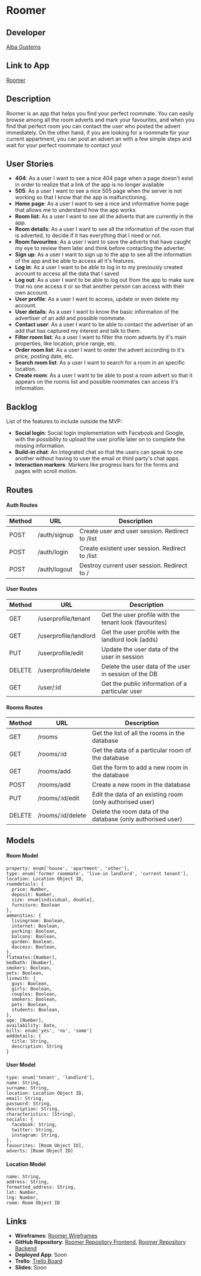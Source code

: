 # Roomer
## Developer
[Alba Gustems](https://github.com/AGustems)


## Link to App
[Roomer](http://www.google.com)


## Description
Roomer is an app that helps you find your perfect roommate. You can easily browse among all the room adverts and mark your favourites, and when you find that perfect room you can contact the user who posted the advert immediately. On the other hand, if you are looking for a roommate for your current appartment, you can post an advert an with a few simple steps and wait for your perfect roommate to contact you!


## User Stories
* **404**: As a user I want to see a nice 404 page when a page doesn't exist in order to realize that a link of the app is no longer available
* **505**: As a user I want to see a nice 505 page when the server is not working so that I know that the app is malfunctioning.
* **Home page**: As a user I want to see a nice and informative home page that allows me to understand how the app works.
* **Room list**: As a user I want to see all the adverts that are currently in the app.
* **Room details**: As a user I want to see all the information of the room that is adverted, to decide if it has everything that I need or not. 
* **Room favourites**: As a user I want to save the adverts that have caught my eye to review them later and think before contacting the adverter. 
* **Sign up**: As a user I want to sign up to the app to see all the information of the app and be able to access all it's features.
* **Log in**: As a user I want to be able to log in to my previously created account to access all the data that I saved
* **Log out**: As a user I want to be able to log out from the app to make sure that no one access it or so that another person can access with their own account.
* **User profile**: As a user I want to access, update or even delete my account.
* **User details**: As a user I want to know the basic information of the advertiser of an add and possible roommate.
* **Contact user**: As a user I want to be able to contact the advertiser of an add that has captured my interest and talk to them.
* **Filter room list**: As a user I want to filter the room adverts by it's main properties, like location, price range, etc.
* **Order room list**: As a user I want to order the advert according to it's price, posting date, etc.
* **Search room list**: As a user I want to search for a room in an specific location.
* **Create room**: As a user I want to be able to post a room advert so that it appears on the rooms list and possible roommates can access it's information.


## Backlog
List of the features to include outside the MVP:
* **Social login**: Social login implementation with Facebook and Google, with the possibility to upload the user profile later on to complete the missing information.
* **Build-in chat**: An integrated chat so that the users can speak to one another without having to user the email or third party's chat apps.
* **Interaction markers**: Markers like progress bars for the forms and pages with scroll motion. 


## Routes
#### Auth Routes
Method  |     URL       |   Description                                          |
------- | ------------- | ------------------------------------------------------ |
POST    | /auth/signup  |  Create user and user session. Redirect to /list       |
POST    | /auth/login   |  Create existent user session. Redirect to /list       |
POST    | /auth/logout  |  Destroy current user session. Redirect to /           |

#### User Routes
Method  |     URL                |   Description                                          |
------- | ---------------------- | ------------------------------------------------------ |
GET     | /userprofile/tenant    | Get the user profile with the tenant look (favourites) |
GET     | /userprofile/landlord  | Get the user profile with the landlord look (adds)     |
PUT     | /userprofile/edit      | Update the user data of the user in session            |
DELETE  | /userprofile/delete    | Delete the user data of the user in session of the DB  |
GET     | /user/:id              | Get the public information of a particular user        |

#### Rooms Routes
Method  |     URL                |   Description                                                |
------- | ---------------------- | ------------------------------------------------------------ |
GET     | /rooms                 |  Get the list of all the rooms in the database               |
GET     | /rooms/:id             |  Get the data of a particular room of the database           |
GET     | /rooms/add             |  Get the form to add a new room in the database              |
POST    | /rooms/add             |  Create a new room in the database                           |
PUT     | /rooms/:id/edit        |  Edit the data of an existing room (only authorised user)    |
DELETE  | /rooms/:id/delete      |  Delete the room data of the database (only authorised user) | 


## Models
#### Room Model
```
property: enum['house', 'apartment', 'other'],
type: enum['former roommate', 'live-in landlord', 'current tenant'],
location: Location Object ID,
roomdetails: {
  price: Number,
  deposit: Number,
  size: enum[individual, double],
  furniture: Boolean
},
ammenities: {
  livingroom: Boolean,
  internet: Boolean,
  parking: Boolean,
  balcony: Boolean,
  garden: Boolean,
  daccess: Boolean,
},
flatmates:[Number],
bedbath: [Number],
smokers: Boolean,
pets: Boolean,
livewith: {
  guys: Boolean,
  girls: Boolean,
  couples: Boolean,
  smokers: Boolean,
  pets: Boolean,
  students: Boolean,
},
age: [Number],
availability: Date,
bills: enum['yes', 'no', 'some']
adddetails: {
  title: String,
  description: String
}
```

#### User Model
```
type: enum['tenant', 'landlord'],
name: String,
surname: String,
location: Location Object ID,
email: String,
password: String,
description: String,
characteristics: [String],
socials: {
  facebook: String,
  twitter: String,
  instagram: String,
},
favourites: [Room Object ID],
adverts: [Room Object ID]
```

#### Location Model
```
name: String,
address: String,
formatted_address: String,
lat: Number,
lng: Number,
room: Room Object ID
```


## Links
* **Wireframes**: [Roomer Wireframes](https://drive.google.com/drive/folders/1R3W7sfI8RaInJHNq9A_kcw-RFKecBHki?usp=sharing)
* **GitHub Repository**: [Roomer Repository Frontend](https://github.com/AGustems/roomer-frontend), [Roomer Repository Backend](https://github.com/AGustems/roomer-backend)
* **Deployed App**: Soon
* **Trello**: [Trello Board](https://trello.com/b/2dKdlObG/roomer) 
* **Slides**: Soon